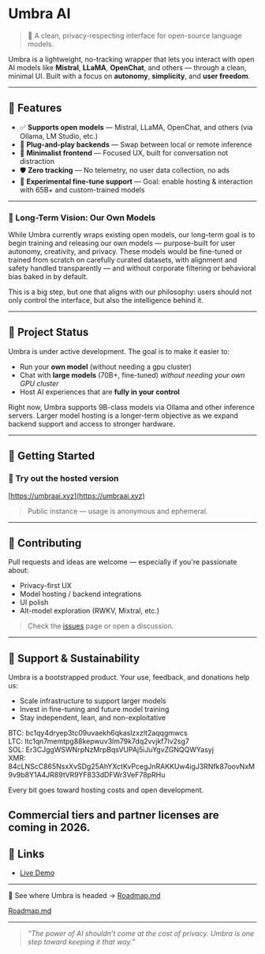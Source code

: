 # Umbra AI

> 🧠 A clean, privacy-respecting interface for open-source language models.

Umbra is a lightweight, no-tracking wrapper that lets you interact with open AI models like **Mistral**, **LLaMA**, **OpenChat**, and others — through a clean, minimal UI. Built with a focus on **autonomy**, **simplicity**, and **user freedom**.


---

## 🌟 Features

- ✅ **Supports open models** — Mistral, LLaMA, OpenChat, and others (via Ollama, LM Studio, etc.)
- 🧩 **Plug-and-play backends** — Swap between local or remote inference
- 🧼 **Minimalist frontend** — Focused UX, built for conversation not distraction
- 🛡️ **Zero tracking** — No telemetry, no user data collection, no ads
- 💬 **Experimental fine-tune support** — Goal: enable hosting & interaction with 65B+ and custom-trained models

---

### 🌌 Long-Term Vision: Our Own Models

While Umbra currently wraps existing open models, our long-term goal is to begin training and releasing our own models — purpose-built for user autonomy, creativity, and privacy. These models would be fine-tuned or trained from scratch on carefully curated datasets, with alignment and safety handled transparently — and without corporate filtering or behavioral bias baked in by default.

This is a big step, but one that aligns with our philosophy: users should not only control the interface, but also the intelligence behind it.

---

## 🚧 Project Status

Umbra is under active development. The goal is to make it easier to:

- Run your **own model** (without needing a gpu cluster)
- Chat with **large models** (70B+, fine-tuned) *without needing your own GPU cluster*
- Host AI experiences that are **fully in your control**

Right now, Umbra supports 9B-class models via Ollama and other inference servers. Larger model hosting is a longer-term objective as we expand backend support and access to stronger hardware.

---
## 🚀 Getting Started

### 🔗 Try out the hosted version
[https://umbraai.xyz](https://umbraai.xyz)

> Public instance — usage is anonymous and ephemeral.

---

## 💬 Contributing

Pull requests and ideas are welcome — especially if you're passionate about:
- Privacy-first UX
- Model hosting / backend integrations
- UI polish
- Alt-model exploration (RWKV, Mixtral, etc.)

> Check the [issues](https://github.com/umbra-ai1/umbra-ai/issues) page or open a discussion.

---
## 💸 Support & Sustainability

Umbra is a bootstrapped product. Your use, feedback, and donations help us:

- Scale infrastructure to support larger models
- Invest in fine-tuning and future model training
- Stay independent, lean, and non-exploitative

BTC: bc1qy4dryep3tc09uvaekh6qkaslzxzlt2aqqgmwcs   
LTC: ltc1qn7memtpg88kepwuv3lm79k7dq2vvjkf7lv2sg7    
SOL: Er3CJggWSWNrpNzMrpBqsVUPAj5iJuYgvZGNQQWYasyj         
XMR: 84cLNScC865NsxXvSDg25AhYXctKvPcegJnRAKKUw4igJ3RNfk87oovNxM9v9b8Y1A4JR89tVR9YF833dDFWr3VeF78pRHu

Every bit goes toward hosting costs and open development.

Commercial tiers and partner licenses are coming in 2026.
---
## 🔗 Links

- [Live Demo](https://umbraai.xyz)

---

📍 See where Umbra is headed → [Roadmap.md](./docs/Roadmap.md)

[Roadmap.md](./docs/donations.md)

---

> _“The power of AI shouldn’t come at the cost of privacy. Umbra is one step toward keeping it that way.”_

